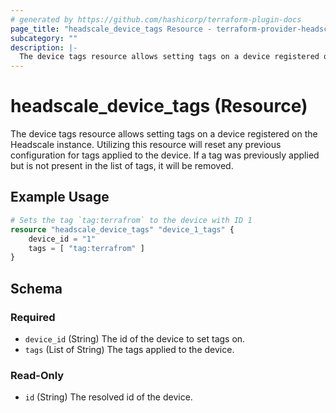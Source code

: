 ```yaml
---
# generated by https://github.com/hashicorp/terraform-plugin-docs
page_title: "headscale_device_tags Resource - terraform-provider-headscale"
subcategory: ""
description: |-
  The device tags resource allows setting tags on a device registered on the Headscale instance. Utilizing this resource will reset any previous configuration for tags applied to the device. If a tag was previously applied but is not present in the list of tags, it will be removed.
---
```


# headscale_device_tags (Resource)

The device tags resource allows setting tags on a device registered on the Headscale instance. Utilizing this resource will reset any previous configuration for tags applied to the device. If a tag was previously applied but is not present in the list of tags, it will be removed.

## Example Usage

```terraform
# Sets the tag `tag:terrafrom` to the device with ID 1
resource "headscale_device_tags" "device_1_tags" {
    device_id = "1"
    tags = [ "tag:terrafrom" ]
}
```

<!-- schema generated by tfplugindocs -->
## Schema

### Required

- `device_id` (String) The id of the device to set tags on.
- `tags` (List of String) The tags applied to the device.

### Read-Only

- `id` (String) The resolved id of the device.


